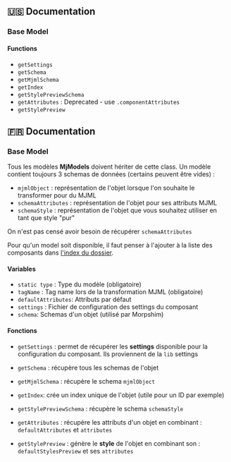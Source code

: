 ## :us: Documentation

### Base Model

#### Functions

-   `getSettings`
-   `getSchema`
-   `getMjmlSchema`
-   `getIndex`
-   `getStylePreviewSchema`
-   `getAttributes` : Deprecated - use `.componentAttributes`
-   `getStylePreview`

## :fr: Documentation

### Base Model

Tous les modèles **MjModels** doivent hériter de cette class.
Un modèle contient toujours 3 schemas de données (certains peuvent être vides) :

-   `mjmlObject` : représentation de l'objet lorsque l'on souhaite le transformer pour du MJML
-   `schemaAttributes` : représentation de l'objet pour ses attributs MJML
-   `schemaStyle` : représentation de l'objet que vous souhaitez utiliser en tant que style "pur"

On n'est pas censé avoir besoin de récupérer `schemaAttributes`

Pour qu'un model soit disponible, il faut penser à l'ajouter à la liste des composants dans [l'index du dossier](https://github.com/Gmulti/brick-builder/tree/master/src/application/builder/models/MjModels).

#### Variables

-   `static type` : Type du modèle (obligatoire)
-   `tagName` : Tag name lors de la transformation MJML (obligatoire)
-   `defaultAttributes`: Attributs par défaut
-   `settings` : Fichier de configuration des settings du composant
-   `schema`: Schemas d'un objet (utilisé par Morpshim)

#### Fonctions

-   `getSettings` : permet de récupérer les **settings** disponible pour la configuration du composant. Ils proviennent de la `lib` settings

-   `getSchema` : récupère tous les schemas de l'objet
-   `getMjmlSchema` : récupère le schema `mjmlObject`

-   `getIndex`: crée un index unique de l'objet (utile pour un ID par exemple)
-   `getStylePreviewSchema` : récupère le schema `schemaStyle`

-   `getAttributes` : récupère les attributs d'un objet en combinant : `defaultAttributes` et `attributes`
-   `getStylePreview` : génère le **style** de l'objet en combinant son : `defaultStylesPreview` et ses `attributes`
